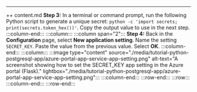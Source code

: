 ---
++ content.md
        **Step 3:** In a terminal or command prompt, run the following Python script to generate a unique secret: `python -c 'import secrets; print(secrets.token_hex())'`. Copy the output value to use in the next step.
    :::column-end:::
    :::column:::
    :::column span="2":::
        **Step 4:** Back in the **Configuration** page, select **New application setting**. Name the setting `SECRET_KEY`. Paste the value from the previous value. Select **OK**.
    :::column-end:::
    :::column:::
        :::image type="content" source="./media/tutorial-python-postgresql-app/azure-portal-app-service-app-setting.png" alt-text="A screenshot showing how to set the SECRET_KEY app setting in the Azure portal (Flask)." lightbox="./media/tutorial-python-postgresql-app/azure-portal-app-service-app-setting.png":::
    :::column-end:::
:::row-end:::
:::row:::
    :::column-end:::
:::row-end:::


